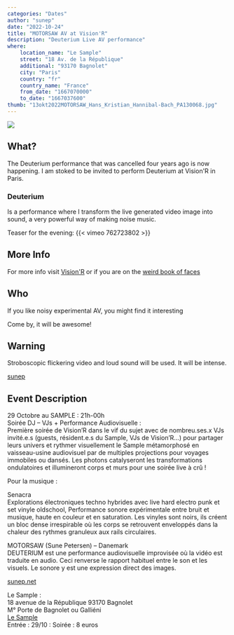 ```yaml
---
categories: "Dates"
author: "sunep"
date: "2022-10-24"
title: "MOTORSAW AV at Vision'R"
description: "Deuterium Live AV performance"
where: 
    location_name: "Le Sample"
    street: "18 Av. de la République"
    additional: "93170 Bagnolet"
    city: "Paris"
    country: "fr"
    country_name: "France"
    from_date: "1667070000"
    to_date: "1667037600"
thumb: "13okt2022MOTORSAW_Hans_Kristian_Hannibal-Bach_PA130068.jpg"
---
```


![](VisionR.jpg) 

## What?
The Deuterium performance that was cancelled four years ago is now happening. I am stoked to be invited to perform Deuterium at Vision'R in Paris.

### Deuterium
Is a performance where I transform the live generated video image into sound, a very powerful way of making noise music.

Teaser for the evening:
{{< vimeo 762723802 >}}

## More Info
For more info visit [Vision'R](http://vision-r.org/)
or if you are on the [weird book of faces](https://www.facebook.com/events/414056340695691/414056360695689/)

## Who
If you like noisy experimental AV, you might find it interesting

Come by, it will be awesome!

## Warning
Stroboscopic flickering video and loud sound will be used. It will be intense.

[sunep](https://legacy.vvvv.org/users/sunep)

## Event Description

29 Octobre au SAMPLE : 21h-00h  
Soirée DJ – VJs + Performance Audiovisuelle :  
Première soirée de Vision’R dans le vif du sujet avec de nombreu.ses.x VJs invité.e.s (guests, résident.e.s du Sample, VJs de Vision’R…) pour partager leurs univers et rythmer visuellement le Sample métamorphosé en vaisseau-usine audiovisuel par de multiples projections pour voyages immobiles ou dansés. Les photons catalyseront les transformations ondulatoires et illumineront corps et murs pour une soirée live à crû !

Pour la musique :

Senacra  
Explorations électroniques techno hybrides avec live hard electro punk et set vinyle oldschool, Performance sonore expérimentale entre bruit et musique, haute en couleur et en saturation. Les vinyles sont noirs, ils créent un bloc dense irrespirable où les corps se retrouvent enveloppés dans la chaleur des rythmes granuleux aux rails circulaires.

MOTORSAW (Sune Petersen) – Danemark  
DEUTERIUM est une performance audiovisuelle improvisée où la vidéo est traduite en audio.
Ceci renverse le rapport habituel entre le son et les visuels. Le sonore y est une expression direct des images.

[sunep.net](https://sunep.net)

Le Sample :  
18 avenue de la République 93170 Bagnolet  
M° Porte de Bagnolet ou Galliéni  
[Le Sample](https://lesample.fr)  
Entrée : 29/10 : Soirée : 8 euros

